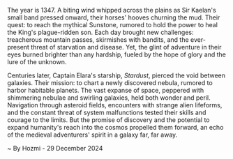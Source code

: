 
The year is 1347.  A biting wind whipped across the plains as Sir Kaelan's small band pressed onward, their horses' hooves churning the mud.  Their quest: to reach the mythical Sunstone, rumored to hold the power to heal the King's plague-ridden son.  Each day brought new challenges: treacherous mountain passes, skirmishes with bandits, and the ever-present threat of starvation and disease.  Yet, the glint of adventure in their eyes burned brighter than any hardship, fueled by the hope of glory and the lure of the unknown.

Centuries later, Captain Elara's starship, *Stardust*, pierced the void between galaxies.  Their mission: to chart a newly discovered nebula, rumored to harbor habitable planets.  The vast expanse of space, peppered with shimmering nebulae and swirling galaxies, held both wonder and peril.  Navigation through asteroid fields, encounters with strange alien lifeforms, and the constant threat of system malfunctions tested their skills and courage to the limits.  But the promise of discovery and the potential to expand humanity's reach into the cosmos propelled them forward, an echo of the medieval adventurers' spirit in a galaxy far, far away.

~ By Hozmi - 29 December 2024
